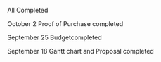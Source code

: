 All Completed



October 2
Proof of Purchase completed


September 25
Budgetcompleted


September 18
Gantt chart and Proposal completed
